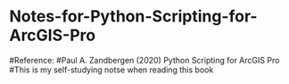 # Notes-for-Python-Scripting-for-ArcGIS-Pro
#Reference:
#Paul A. Zandbergen (2020) Python Scripting for ArcGIS Pro
#This is my self-studying notse when reading this book
